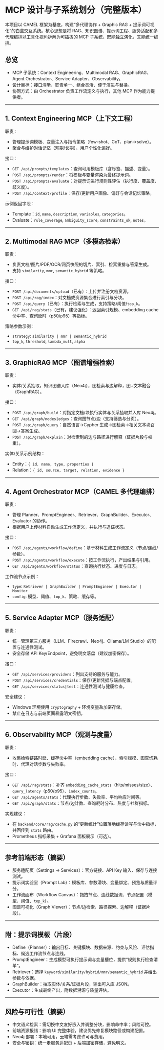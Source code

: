 # MCP 设计与子系统划分（完整版本）

本项目以 CAMEL 框架为基底，构建“多代理协作 + Graphic RAG + 提示词可视化”的白盒交互系统。核心思想是将 RAG、知识图谱、提示词工程、服务适配和多代理编排以工具化视角拆解为可插拔的 MCP 子系统，既能独立演化，又能统一编排。

## 总览

- MCP 子系统：Context Engineering、Multimodal RAG、GraphicRAG、Agent Orchestrator、Service Adapter、Observability。
- 设计目标：接口清晰、职责单一、组合灵活、便于演进与替换。
- 协同方式：由 Orchestrator 负责工作流定义与执行，其他 MCP 作为能力提供者。

---

## 1. Context Engineering MCP（上下文工程）

职责：
- 管理提示词模板、变量注入与指令策略（few-shot、CoT、plan→solve）。
- 聚合与维护对话记忆（短期/长期）、用户个性化偏好。

接口：
- `GET /api/prompts/templates`：查询可用模板库（含标签、描述、变量）。
- `POST /api/prompts/render`：将模板与变量渲染为最终提示词。
- `POST /api/prompts/evaluate`：对提示词进行规则性评估（执行度、覆盖度、歧义度）。
- `POST /api/context/profile`：保存/更新用户画像、偏好与会话记忆策略。

示例返回字段：
- Template：`id`, `name`, `description`, `variables`, `categories`。
- Evaluate：`rule_coverage`, `ambiguity_score`, `constraints_ok`, `notes`。

---

## 2. Multimodal RAG MCP（多模态检索）

职责：
- 负责文档/图片/PDF/OCR/网页快照的切片、索引、检索重排与答案生成。
- 支持 `similarity`, `mmr`, `semantic_hybrid` 等策略。

接口：
- `POST /api/documents/upload`（已有）：上传并注册文档资源。
- `POST /api/rag/index`：对文档或资源集合进行索引与分块。
- `POST /api/query`（已有）：执行检索与生成，支持策略/阈值/`top_k`。
- `GET /api/rag/stats`（已有，建议强化）：返回索引规模、embedding cache 命中率、查询延时（p50/p95）等指标。

策略参数示例：
- `strategy`: `similarity | mmr | semantic_hybrid`
- `top_k`, `threshold`, `lambda_mult`, `alpha`

---

## 3. GraphicRAG MCP（图谱增强检索）

职责：
- 实体/关系抽取，知识图谱入库（Neo4j），图检索与边解释，图+文本融合（GraphRAG）。

接口：
- `POST /api/graph/build`：对指定文档/块执行实体与关系抽取并入库 Neo4j。
- `GET /api/graph/nodes|edges`：查询图节点/边（支持筛选与分页）。
- `POST /api/graph/query`：自然语言→Cypher 生成→图检索→相关文本块召回→答案生成。
- `POST /api/graph/explain`：对检索到的边与路径进行解释（证据片段与权重）。

实体/关系示例结构：
- Entity：`{ id, name, type, properties }`
- Relation：`{ id, source, target, relation, evidence }`

---

## 4. Agent Orchestrator MCP（CAMEL 多代理编排）

职责：
- 管理 Planner、PromptEngineer、Retriever、GraphBuilder、Executor、Evaluator 的协作。
- 根据用户上传材料自动生成工作流定义，并执行与追踪状态。

接口：
- `POST /api/agents/workflow/define`：基于材料生成工作流定义（节点/连线/参数）。
- `POST /api/agents/workflow/execute`：按工作流执行，产出结果与引用。
- `GET /api/agents/workflow/status`：查询执行状态、进度与日志。

工作流节点示例：
- `type`: `Retriever | GraphBuilder | PromptEngineer | Executor | Monitor`
- `config`: 模型、阈值、`top_k`、策略、缓存等。

---

## 5. Service Adapter MCP（服务适配）

职责：
- 统一管理第三方服务（LLM、Firecrawl、Neo4j、Ollama/LM Studio）的配置与连通性测试。
- 安全存储 API Key/Endpoint，避免明文落盘（建议加密保存）。

接口：
- `GET /api/services/providers`：列出支持的服务与能力。
- `POST /api/services/credentials`：保存/更新凭据与端点配置。
- `GET /api/services/status|test`：连通性测试与健康检查。

安全建议：
- Windows 环境使用 `cryptography` + 环境变量盐加密存储。
- 禁止在日志与前端页面暴露明文密钥。

---

## 6. Observability MCP（观测与度量）

职责：
- 收集检索链路时延、缓存命中率（embedding cache）、索引规模、图查询耗时、代理对话步数与失败率。

接口：
- `GET /api/rag/stats`：补齐 `embedding_cache_stats`（hits/misses/size）、`query_latency`（p50/p95）、`index_counts`。
- `GET /api/agents/stats`：代理执行步数、失败率、平均响应时间等。
- `GET /api/graph/stats`：节点/边计数、查询耗时分布、热度与社群指标。

实现建议：
- 在 `backend/core/rag/cache.py` 的“更新统计”位置落地缓存读写与命中指标，并回传到 `stats` 路由。
- Prometheus 指标采集 + Grafana 面板展示（可选）。

---

## 参考前端形态（摘要）

- 服务适配页（Settings → Services）：官方链接、API Key 输入、保存与连接测试。
- 提示词实验室（Prompt Lab）：模板库、参数滑块、变量绑定、预览与质量评分。
- 工作流画布（Workflow Canvas）：拖拽节点、连线数据流、节点配置（模型、阈值、`top_k`）。
- 图谱可视化（Graph Viewer）：节点/边检索、路径探索、边解释（证据片段）。

---

## 附：提示词模板（片段）

- Define（Planner）：输出目标、关键模块、数据来源、约束与风险、评估指标、候选工作流节点与连线。
- PromptEngineer：生成模型可执行提示词与变量槽位，提供“规则执行检查清单”。
- Retriever：选择 `keyword/similarity/hybrid/mmr/semantic_hybrid` 并给出参数与依据。
- GraphBuilder：抽取实体/关系/证据片段，输出可入库 JSON。
- Executor：生成最终产出，附数据溯源与质量评估。

---

## 风险与可行性（摘要）

- 中文语义检索：需切换中文友好嵌入并调整分块，影响命中率；风险可控。
- 前端资源报错：影响 UI 完整体验，建议优先修复模块路径或构建配置。
- Neo4j 部署：本地可用，云端需考虑许可与费用。
- 安全与密钥：统一走服务适配页 + 后端加密存储，避免明文。